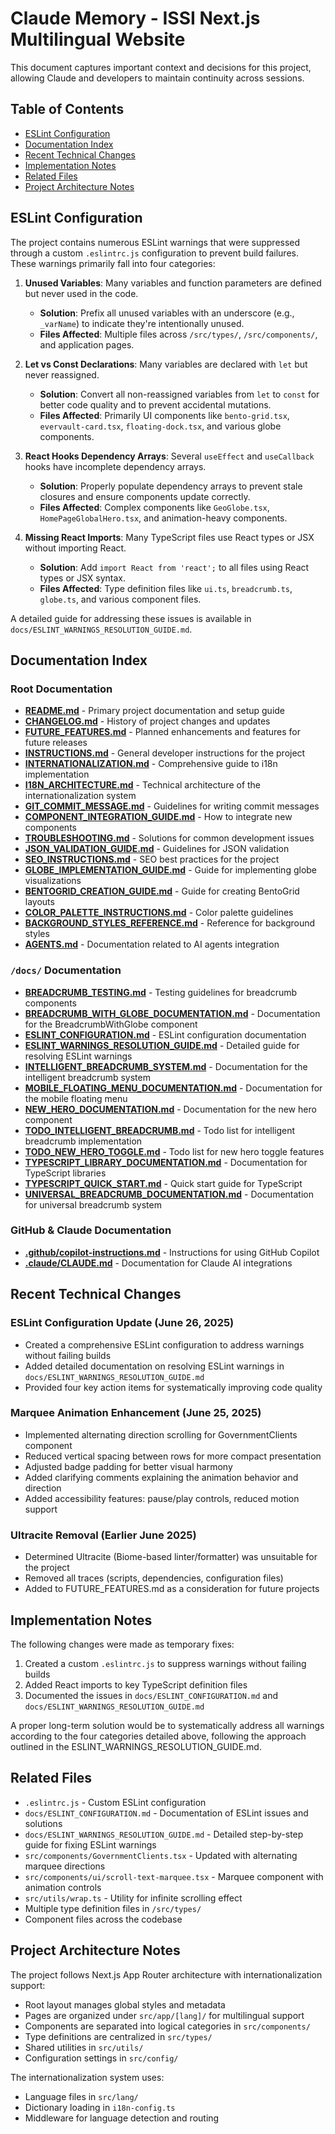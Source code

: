 # Claude Memory - ISSI Next.js Multilingual Website

This document captures important context and decisions for this project, allowing Claude and developers to maintain continuity across sessions.

## Table of Contents

- [ESLint Configuration](#eslint-configuration)
- [Documentation Index](#documentation-index)
- [Recent Technical Changes](#recent-technical-changes)
- [Implementation Notes](#implementation-notes)
- [Related Files](#related-files)
- [Project Architecture Notes](#project-architecture-notes)

## ESLint Configuration

The project contains numerous ESLint warnings that were suppressed through a custom `.eslintrc.js` configuration to prevent build failures. These warnings primarily fall into four categories:

1. **Unused Variables**: Many variables and function parameters are defined but never used in the code.
   - **Solution**: Prefix all unused variables with an underscore (e.g., `_varName`) to indicate they're intentionally unused.
   - **Files Affected**: Multiple files across `/src/types/`, `/src/components/`, and application pages.

2. **Let vs Const Declarations**: Many variables are declared with `let` but never reassigned.
   - **Solution**: Convert all non-reassigned variables from `let` to `const` for better code quality and to prevent accidental mutations.
   - **Files Affected**: Primarily UI components like `bento-grid.tsx`, `evervault-card.tsx`, `floating-dock.tsx`, and various globe components.

3. **React Hooks Dependency Arrays**: Several `useEffect` and `useCallback` hooks have incomplete dependency arrays.
   - **Solution**: Properly populate dependency arrays to prevent stale closures and ensure components update correctly.
   - **Files Affected**: Complex components like `GeoGlobe.tsx`, `HomePageGlobalHero.tsx`, and animation-heavy components.

4. **Missing React Imports**: Many TypeScript files use React types or JSX without importing React.
   - **Solution**: Add `import React from 'react';` to all files using React types or JSX syntax.
   - **Files Affected**: Type definition files like `ui.ts`, `breadcrumb.ts`, `globe.ts`, and various component files.

A detailed guide for addressing these issues is available in `docs/ESLINT_WARNINGS_RESOLUTION_GUIDE.md`.

## Documentation Index

### Root Documentation

- **[README.md](../README.md)** - Primary project documentation and setup guide
- **[CHANGELOG.md](../CHANGELOG.md)** - History of project changes and updates
- **[FUTURE_FEATURES.md](../FUTURE_FEATURES.md)** - Planned enhancements and features for future releases
- **[INSTRUCTIONS.md](../INSTRUCTIONS.md)** - General developer instructions for the project
- **[INTERNATIONALIZATION.md](../INTERNATIONALIZATION.md)** - Comprehensive guide to i18n implementation
- **[I18N_ARCHITECTURE.md](../I18N_ARCHITECTURE.md)** - Technical architecture of the internationalization system
- **[GIT_COMMIT_MESSAGE.md](../GIT_COMMIT_MESSAGE.md)** - Guidelines for writing commit messages
- **[COMPONENT_INTEGRATION_GUIDE.md](../COMPONENT_INTEGRATION_GUIDE.md)** - How to integrate new components
- **[TROUBLESHOOTING.md](../TROUBLESHOOTING.md)** - Solutions for common development issues
- **[JSON_VALIDATION_GUIDE.md](../JSON_VALIDATION_GUIDE.md)** - Guidelines for JSON validation
- **[SEO_INSTRUCTIONS.md](../SEO_INSTRUCTIONS.md)** - SEO best practices for the project
- **[GLOBE_IMPLEMENTATION_GUIDE.md](../GLOBE_IMPLEMENTATION_GUIDE.md)** - Guide for implementing globe visualizations
- **[BENTOGRID_CREATION_GUIDE.md](../BENTOGRID_CREATION_GUIDE.md)** - Guide for creating BentoGrid layouts
- **[COLOR_PALETTE_INSTRUCTIONS.md](../COLOR_PALETTE_INSTRUCTIONS.md)** - Color palette guidelines
- **[BACKGROUND_STYLES_REFERENCE.md](../BACKGROUND_STYLES_REFERENCE.md)** - Reference for background styles
- **[AGENTS.md](../AGENTS.md)** - Documentation related to AI agents integration

### `/docs/` Documentation

- **[BREADCRUMB_TESTING.md](../docs/BREADCRUMB_TESTING.md)** - Testing guidelines for breadcrumb components
- **[BREADCRUMB_WITH_GLOBE_DOCUMENTATION.md](../docs/BREADCRUMB_WITH_GLOBE_DOCUMENTATION.md)** - Documentation for the BreadcrumbWithGlobe component
- **[ESLINT_CONFIGURATION.md](../docs/ESLINT_CONFIGURATION.md)** - ESLint configuration documentation
- **[ESLINT_WARNINGS_RESOLUTION_GUIDE.md](../docs/ESLINT_WARNINGS_RESOLUTION_GUIDE.md)** - Detailed guide for resolving ESLint warnings
- **[INTELLIGENT_BREADCRUMB_SYSTEM.md](../docs/INTELLIGENT_BREADCRUMB_SYSTEM.md)** - Documentation for the intelligent breadcrumb system
- **[MOBILE_FLOATING_MENU_DOCUMENTATION.md](../docs/MOBILE_FLOATING_MENU_DOCUMENTATION.md)** - Documentation for the mobile floating menu
- **[NEW_HERO_DOCUMENTATION.md](../docs/NEW_HERO_DOCUMENTATION.md)** - Documentation for the new hero component
- **[TODO_INTELLIGENT_BREADCRUMB.md](../docs/TODO_INTELLIGENT_BREADCRUMB.md)** - Todo list for intelligent breadcrumb implementation
- **[TODO_NEW_HERO_TOGGLE.md](../docs/TODO_NEW_HERO_TOGGLE.md)** - Todo list for new hero toggle features
- **[TYPESCRIPT_LIBRARY_DOCUMENTATION.md](../docs/TYPESCRIPT_LIBRARY_DOCUMENTATION.md)** - Documentation for TypeScript libraries
- **[TYPESCRIPT_QUICK_START.md](../docs/TYPESCRIPT_QUICK_START.md)** - Quick start guide for TypeScript
- **[UNIVERSAL_BREADCRUMB_DOCUMENTATION.md](../docs/UNIVERSAL_BREADCRUMB_DOCUMENTATION.md)** - Documentation for universal breadcrumb system

### GitHub & Claude Documentation

- **[.github/copilot-instructions.md](../.github/copilot-instructions.md)** - Instructions for using GitHub Copilot
- **[.claude/CLAUDE.md](../CLAUDE.md)** - Documentation for Claude AI integrations

## Recent Technical Changes

### ESLint Configuration Update (June 26, 2025)

- Created a comprehensive ESLint configuration to address warnings without failing builds
- Added detailed documentation on resolving ESLint warnings in `docs/ESLINT_WARNINGS_RESOLUTION_GUIDE.md`
- Provided four key action items for systematically improving code quality

### Marquee Animation Enhancement (June 25, 2025)

- Implemented alternating direction scrolling for GovernmentClients component
- Reduced vertical spacing between rows for more compact presentation
- Adjusted badge padding for better visual harmony
- Added clarifying comments explaining the animation behavior and direction
- Added accessibility features: pause/play controls, reduced motion support

### Ultracite Removal (Earlier June 2025)

- Determined Ultracite (Biome-based linter/formatter) was unsuitable for the project
- Removed all traces (scripts, dependencies, configuration files)
- Added to FUTURE_FEATURES.md as a consideration for future projects

## Implementation Notes

The following changes were made as temporary fixes:

1. Created a custom `.eslintrc.js` to suppress warnings without failing builds
2. Added React imports to key TypeScript definition files
3. Documented the issues in `docs/ESLINT_CONFIGURATION.md` and `docs/ESLINT_WARNINGS_RESOLUTION_GUIDE.md`

A proper long-term solution would be to systematically address all warnings according to the four categories detailed above, following the approach outlined in the ESLINT_WARNINGS_RESOLUTION_GUIDE.md.

## Related Files

- `.eslintrc.js` - Custom ESLint configuration
- `docs/ESLINT_CONFIGURATION.md` - Documentation of ESLint issues and solutions
- `docs/ESLINT_WARNINGS_RESOLUTION_GUIDE.md` - Detailed step-by-step guide for fixing ESLint warnings
- `src/components/GovernmentClients.tsx` - Updated with alternating marquee directions
- `src/components/ui/scroll-text-marquee.tsx` - Marquee component with animation controls
- `src/utils/wrap.ts` - Utility for infinite scrolling effect
- Multiple type definition files in `/src/types/`
- Component files across the codebase

## Project Architecture Notes

The project follows Next.js App Router architecture with internationalization support:

- Root layout manages global styles and metadata
- Pages are organized under `src/app/[lang]/` for multilingual support
- Components are separated into logical categories in `src/components/`
- Type definitions are centralized in `src/types/`
- Shared utilities in `src/utils/`
- Configuration settings in `src/config/`

The internationalization system uses:

- Language files in `src/lang/`
- Dictionary loading in `i18n-config.ts`
- Middleware for language detection and routing
